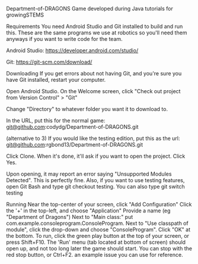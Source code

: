 Department-of-DRAGONS
Game developed during Java tutorials for growingSTEMS

Requirements
You need Android Studio and Git installed to build and run this. These are the same programs we use at robotics so you'll need them anyways if you want to write code for the team.

Android Studio: https://developer.android.com/studio/

Git: https://git-scm.com/download/

Downloading
If you get errors about not having Git, and you're sure you have Git installed, restart your computer.

Open Android Studio. On the Welcome screen, click "Check out project from Version Control" > "Git"

Change "Directory" to whatever folder you want it to download to.

In the URL, put this for the normal game: git@github.com:codydg/Department-of-DRAGONS.git

(alternative to 3) If you would like the testing edition, put this as the url: git@github.com:rgbond13/Department-of-DRAGONS.git

Click Clone. When it's done, it'll ask if you want to open the project. Click Yes.

Upon opening, it may report an error saying "Unsupported Modules Detected". This is perfectly fine. Also, if you want to use testing features, open Git Bash and type git checkout testing. You can also type git switch testing

Running
Near the top-center of your screen, click "Add Configuration"
Click the '+' in the top-left, and choose "Application"
Provide a name (eg "Department of Dragons")
Next to "Main class:" put com.example.consoleprogram.ConsoleProgram.
Next to "Use classpath of module", click the drop-down and choose "ConsoleProgram".
Click "OK" at the bottom.
To run, click the green play button at the top of your screen, or press Shift+F10. The 'Run' menu (tab located at bottom of screen) should open up, and not too long later the game should start. You can stop with the red stop button, or Ctrl+F2. an example issue you can use for reference.
